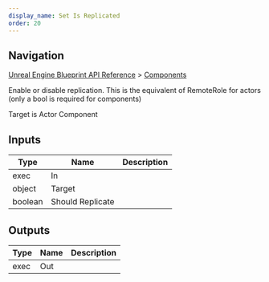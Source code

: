 ```yaml
---
display_name: Set Is Replicated
order: 20
---
```

## Navigation

[Unreal Engine Blueprint API Reference](https://dev.epicgames.com/documentation/en-us/unreal-engine/BlueprintAPI) > [Components](https://dev.epicgames.com/documentation/en-us/unreal-engine/BlueprintAPI/Components)

Enable or disable replication. This is the equivalent of RemoteRole for actors (only a bool is required for components)

Target is Actor Component

## Inputs

| Type | Name | Description |
| --- | --- | --- |
| exec | In |  |
| object | Target |  |
| boolean | Should Replicate |  |

## Outputs

| Type | Name | Description |
| --- | --- | --- |
| exec | Out |  |
